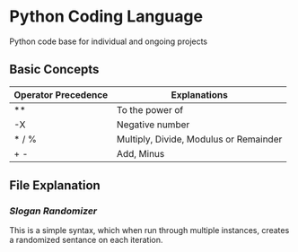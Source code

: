 # Python Coding Language
Python code base for individual and ongoing projects

## Basic Concepts
| Operator Precedence | Explanations |
| ------------- | ------------- |
| **  | To the power of  |
| -X  | Negative number  |
| * / %  | Multiply, Divide, Modulus or Remainder |
| + -  | Add, Minus  |

## File Explanation
### *Slogan Randomizer*
This is a simple syntax, which when run through multiple instances, creates a randomized sentance on each iteration.

  
